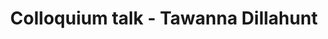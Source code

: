 ---
name: Tawanna Dillahunt
position: University of Michigan
title: Colloquium talk - Tawanna Dillahunt
date_coll: Friday, January 25th 2019, 1:00-2:30 PM EST
bio: Tawanna Dillahunt is an Assistant Professor at the University of Michigan's School of Information and holds a courtesy appointment with the Electrical Engineering and Computer Science Department. Tawanna earned her Ph.D. in Human-Computer Interaction (HCI) from Carnegie Mellon University. She now leads the Social Innovations research group, an interdisciplinary group of individuals whose vision is to design, build, and enhance technologies to solve real-world problems affecting marginalized groups and individuals primarily in the U.S. Our current projects aim to address unemployment, environmental sustainability, and technical literacy by fostering social and sociotechnical capital within these communities.
talktitle: Designing and Envisioning Digital Tools for Low-resource Job Seekers
talkapstract: Today's Information and Communication Technologies (ICTs) are designed to address one of society's most pressing problems---unemployment. These technologies support job seekers' ability to search for jobs, create resumes, highlight skills, share employment opportunities, and even transport to work and job counseling. However, the benefits of employment tools and technologies are unequally distributed and provide limited advantages for certain populations in our society. Like other valuable resources, ICTs have done little to support individuals with limited knowledge, skills, or experience to leverage them and who often face geographic and social isolation. Without an understanding of how people from low-resource settings use ICTs for job seeking, the same employment inequalities that occur offline will be repeated in online contexts. In this presentation, I will discuss the results of several studies that investigate how ICTs could improve employability, particularly among job seekers with limited digital skills, education, and income, and those who are geographically and socially isolated. I will also discuss new principles for fostering innovations among these populations and identify barriers for designers and technologists to address in the future.
description: Tawanna Dillahunt - Designing and Envisioning Digital Tools for Low-resource Job Seekers
season: Spring 2019
active: 0
image: "/assets/colloquium/tawanna.jpg"
link: http://www.tawannadillahunt.com/
youtube_link: ""
---